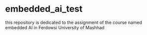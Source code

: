 # embedded_ai_test
this repository is dedicated to the assignment of the course named embedded AI in Ferdowsi University of Mashhad
